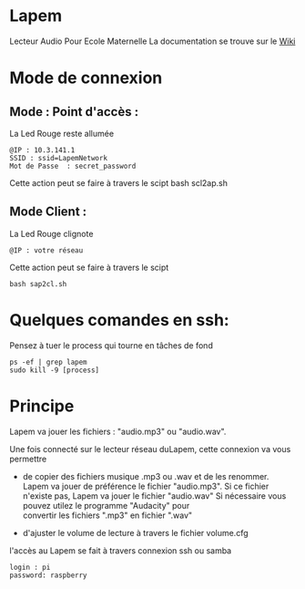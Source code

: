 # Lapem
Lecteur Audio Pour Ecole Maternelle
La documentation se trouve sur le [Wiki](https://github.com/ckl67/lapem/wiki)

# Mode de connexion
   
## Mode : Point d'accès : 

La Led Rouge reste allumée

    @IP : 10.3.141.1
    SSID : ssid=LapemNetwork
    Mot de Passe  : secret_password

Cette action peut se faire à travers le scipt
    bash scl2ap.sh

## Mode Client : 

La Led Rouge clignote

    @IP : votre réseau

Cette action peut se faire à travers le scipt

    bash sap2cl.sh
    
# Quelques comandes en ssh:

Pensez à tuer le process qui tourne en tâches de fond

    ps -ef | grep lapem 
    sudo kill -9 [process]
    
# Principe

Lapem va jouer les fichiers : "audio.mp3" ou "audio.wav".

Une fois connecté sur le lecteur réseau duLapem, cette connexion va vous permettre 
*  de copier des fichiers musique .mp3 ou .wav et de les renommer.
      Lapem va jouer de préférence le fichier "audio.mp3".
      Si ce fichier n'existe pas, Lapem va jouer le fichier "audio.wav"
      Si nécessaire vous pouvez utilez le programme "Audacity" pour  
      convertir les fichiers ".mp3" en  fichier ".wav"

*  d'ajuster le volume de lecture à travers le fichier volume.cfg

l'accès au Lapem se fait à travers connexion ssh ou samba

    login : pi
    password: raspberry

